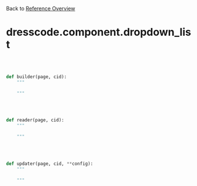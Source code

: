 
Back to [Reference Overview](https://github.com/pyrustic/dresscode/blob/master/docs/reference/README.md#readme)

# dresscode.component.dropdown\_list



<br>


```python

def builder(page, cid):
    """
    
    """

```

<br>

```python

def reader(page, cid):
    """
    
    """

```

<br>

```python

def updater(page, cid, **config):
    """
    
    """

```

